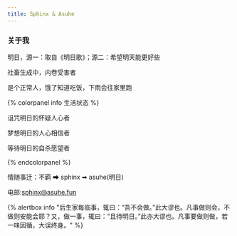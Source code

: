 ```yaml
---
title: Sphinx & Asuhe
---
```

### 关于我

明日，源一：取自《明日歌》；源二：希望明天能更好些

社畜生成中，内卷受害者 

是个正常人，饿了知道吃饭，下雨会往家里跑

{% colorpanel info 生活状态 %}

诅咒明日的怀疑人心者

梦想明日的人心相信者

等待明日的自杀愿望者

{% endcolorpanel %}

情随事迁：不羁 ➡ sphinx ➡ asuhe(明日)

电邮:[sphinx@asuhe.fun](mailto:sphinx@asuhe.fun)

{% alertbox info "后生家每临事，辄曰：“吾不会做。”此大谬也。凡事做则会，不做则安能会耶？又，做一事，辄曰：“且待明日。”此亦大谬也。凡事要做则做，若一味因循，大误终身。" %}